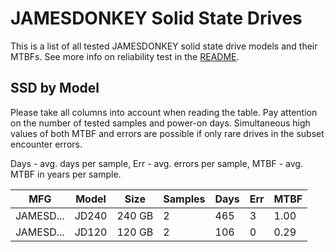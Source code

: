 JAMESDONKEY Solid State Drives
==============================

This is a list of all tested JAMESDONKEY solid state drive models and their MTBFs. See
more info on reliability test in the [README](https://github.com/linuxhw/SMART).

SSD by Model
------------

Please take all columns into account when reading the table. Pay attention on the
number of tested samples and power-on days. Simultaneous high values of both MTBF
and errors are possible if only rare drives in the subset encounter errors.

Days - avg. days per sample,
Err  - avg. errors per sample,
MTBF - avg. MTBF in years per sample.

| MFG       | Model              | Size   | Samples | Days  | Err   | MTBF |
|-----------|--------------------|--------|---------|-------|-------|------|
| JAMESD... | JD240              | 240 GB | 2       | 465   | 3     | 1.00   |
| JAMESD... | JD120              | 120 GB | 2       | 106   | 0     | 0.29   |
